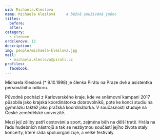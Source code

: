 ```yaml
---
uid: Michaela.Kleslova
name: Michaela Kleslová  	# běžně používáné jméno
titles:
  before: 
  after: 
category:
  - clenove
ordclenove: 12
description: 
img: people/michaela-kleslova.jpg 
mail:
  - michaela.kleslova@pirati.cz
profiles: 
  facebook:
---
```




Michaela Kleslová (* 9.10.1998) je členka Pirátu na Praze dvě a asistentka personálního odboru.

Původně pochází z Karlovarského kraje, kde ve sněmovní kampani 2017 působila jako krajská koordinátorka dobrovolníků, poté ke konci studiu na gymnáziu taktéž jako pražská koordinátorka. V současnosti studuje na České zemědělské univerzitě.

Mezi její záliby patří cestování a sport, zejména běh na dělší tratě. Hrála na řadu hudebních nástrojů a tak se nezbytnou součástí jejího života staly koncerty, které ráda spoluorganizuje, a velké festivaly.
